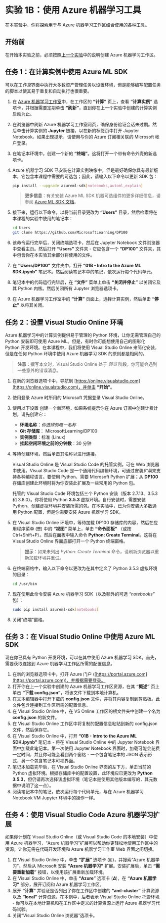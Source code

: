 ﻿# 实验 1B：使用 Azure 机器学习工具

在本实验中，你将探索用于与 Azure 机器学习工作区结合使用的各种工具。

## 开始前

在开始本实验之前，必须按照[上一个实验](Lab01A.md)中的说明创建 Azure 机器学习工作区。

## 任务 1：在计算实例中使用 Azure ML SDK

可以在工*作室*界面中执行大多数资产管理任务以设置环境，但是能够编写配置任务的脚本以使其易于重复和自动执行也很重要。

1. 在 [Azure 机器学习工作室](https://ml.azure.com)中，在工作区的 **“计算”** 页上，查看 **“计算实例”** 选项卡，并根据需要定期单击 **“刷新”**，直到你在上一个实验中创建的计算实例启动为止。
2. 在浏览器中刷新 Azure 机器学习工作室网页，确保身份验证会话未过期。然后单击计算实例的 **Jupyter** 链接，以在新的标签页中打开 Jupyter Notebook。如果出现提示，请使用与你的 Azure 订阅相关联的 Microsoft 帐户登录。
3. 在笔记本环境中，创建一个新的 **“终端”**。这将打开一个带有命令外壳的新选项卡。
4. Azure 机器学习 SDK 已安装在计算实例映像中，但是最好确保你具有最新版本，它包含本课程中需要的可选包；因此，请输入以下命令以更新 SDK 包：

    ```bash
    pip install --upgrade azureml-sdk[notebooks,automl,explain]
    ```

    > **更多信息**：有关安装 Azure ML SDK 机器可选组件的更多详细信息，请参阅 [Azure ML SDK 文档](https://docs.microsoft.com/python/api/overview/azure/ml/install?view=azure-ml-py)。

5. 接下来，运行以下命令，以将当前目录更改为 **“Users”** 目录，然后检索将在本课程的实验中使用的笔记本：

    ```bash
    cd Users
    git clone https://github.com/MicrosoftLearning/DP100
    ```

6. 该命令运行完毕后，关闭终端选项卡，然后在 Jupyter Notebook 文件浏览器中查看主页。然后打开 **“Users”** 文件夹 - 它应包含一个 **“DP100”** 文件夹，其中包含你在本实验其余部分将使用的文件。
7. 在 **“Users/DP100”** 文件夹中，打开 **“01B - Intro to the Azure ML SDK.ipynb”** 笔记本。然后阅读笔记本中的笔记，依次运行每个代码单元。
8. 笔记本中的代码运行完毕后，在 **“文件”** 菜单上单击 **“关闭并停止”** 以关闭它及其 Python 内核。然后关闭所有 Jupyter 浏览器选项卡。
9. 在 Azure 机器学习工作室中的 **“计算”** 页面上，选择计算实例，然后单击 **“停止”** 以将其关闭。

## 任务 2：设置 Visual Studio Online 环境

Azure 机器学习中的计算实例提供易于管理的 Python 环境，让你无需管理自己的 Python 安装即可使用 Azure ML。但是，有时你可能想使用自己的图形化 Python 开发环境。在本课程中，我们将使用 Visual Studio Online 来简化安装，但是在任何 Python 环境中使用 Azure 机器学习 SDK 的原则都是相同的。

> **注意**：撰写本文时，Visual Studio Online 处于 *预览* 阶段。你可能会遇到一些意外的错误消息。

1. 在新的浏览器选项卡中，导航到 [https://online.visualstudio.com](https://online.visualstudio.com)，并单击 **“开始”**。
2. 使用登录 Azure 时所用的 Microsoft 凭据登录 Visual Studio Online。
3. 使用以下设置 创建一个新环境，如果系统提示你在 Azure 订阅中创建计费计划，请先创建它：
    - **环境名称**：*你选择的唯一名称*
    - **Git 存储库**： MicrosoftLearning/DP100
    - **实例类型**：标准 (Linux)
    - **挂起空闲环境之前的分钟数**：30 分钟
4. 等待创建环境，然后单击其名称以进行连接。

    Visual Studio Online 是 Visual Studio Code 的托管实例，可在 Web 浏览器中使用。Visual Studio Code 是一个通用代码编辑环境，可通过安装*扩展*来支持各种编程语言。要使用 Python，需要 Microsoft Python 扩展；从 **DP100** 存储库创建此环境时将为你安装此扩展及一些常用的 Python 包。

    托管的 Visual Studio Code 环境包括三个 Python 安装（版本 2.7.13、3.5.3 和 3.8.0）。你将使用 Python **3.5.3** 虚拟环境。自行安装时，需要安装 Python、创建虚拟环境并安装所需的包。在本实验中，已为你安装大多数通用 Python 配置，但是你需要安装 Azure 机器学习 SDK。

5. 在 Visual Studio Online 环境中，等待加载 DP100 存储库的内容，然后在应用程序菜单 (**&#9776;**) 中的 **“视图”** 菜单上，单击 **“命令面板”** （或按 Ctrl+Shift+P）。然后在面板中输入命令 **Python: Create Terminal**。这将在 Visual Studio Online 界面底部打开一个 Python 终端窗格。

    > **提示**：如果未列出 *Python: Create Terminal* 命令，请刷新浏览器以重新加载环境并重试。

6. 在终端窗格中，输入以下命令以更改为在其中定义了 Python 3.5.3 虚拟环境的目录：

    ````bash
    cd /usr/bin
    ````

7. 现在使用此命令安装 Azure 机器学习 SDK（以及额外的可选 *“notebooks”* 包）：

    ```bash
    sudo pip install azureml-sdk[notebooks]
    ```

8. 关闭“终端”窗格。

## 任务 3：在 Visual Studio Online 中使用 Azure ML SDK

现在你已具有 Python 开发环境，可以在其中使用 Azure 机器学习 SDK。首先，需要获取连接到 Azure 机器学习工作区所需的配置信息。

1. 在新的浏览器选项卡中，打开 Azure 门户 ([https://portal.azure.com](https://portal.azure.com))，并根据需要登录。
2. 打开你在上一个实验中创建的 Azure 机器学习工作区资源，在其 **“概述”** 页上单击 **“下载 config.json”**，将该文件下载到本地计算机。
3. 在文本编辑器中打开下载的 **config.json** 文件，并将其内容复制到剪贴板。此文件包含连接到工作区所需的配置信息。
4. 在 Visual Studio Online 中，在 VS Online 工作区的根文件夹中创建一个名为 **config.json** 的新文件。
5. 在 Visual Studio Online 工作区中将复制的配置信息粘贴到新的 config.json 文件，然后保存它。
6. 在 Visual Studio Online 中，打开 **“01B - Intro to the Azure ML SDK.ipynb”** 笔记本 - 将在 Visual Studio Online 中的 Jupyter Notebook 界面中加载此笔记本。第一次使用 Jupyter Notebook 界面时，加载可能会花费一定时间，并且你可能会看到两个窗格 - 一个包含笔记本的 JSON 表示形式，另一个包含笔记本可视界面。
7. 笔记本加载完毕后，在 Visual Studio Online 界面的左下方，单击当前的 Python 虚拟环境。根据存储库中的配置设置，此环境应已更改为 **Python 3.5.3**，但仍请再次选择该虚拟环境（笔记本是使用其他版本编写的，其元数据中说明了这一点）。
8. 阅读笔记本中的笔记，依次运行每个代码单元，与在 Azure 机器学习 Notebook VM Jupyter 环境中的操作一样。

## 任务 4：使用 Visual Studio Code Azure 机器学习扩展

如果你计划在 Visual Studio Online（或 Visual Studio Code 的本地安装）中使用 Azure 机器学习，“Azure 机器学习”扩展可以帮助你更轻松地使用工作区中的资源，让你无需在代码开发环境和 Azure 机器学习工作室 Web 界面之间切换。

1. 在 Visual Studio Online 中，单击 **“扩展”** 选项卡 (&#8862;)，并搜索“Azure 机器学习”。然后从 Microsoft 安装 **“Azure 机器学习”** 扩展。安装扩展后，单击 **“需要重新加载”** 按钮，以使用该扩展重新加载环境。
2. 在 Visual Studio Online 中，单击 **“Azure”** 选项卡 (***&Delta;***)，在 **“Azure 机器学习”** 部分，展开订阅和 Azure 机器学习工作区。
3. 展开 **“计算”** 并验证是否列出了你在工作区中创建的 **“aml-cluster”** 计算资源以及 **“local”** 计算资源，在本例中，后者表示 Visual Studio Online 托管环境 - 你可以在本地计算机和在工作区中定义的计算资源上运行 Azure 机器学习代码试验。
4. 关闭“Visual Studio Online 浏览器”选项卡。
